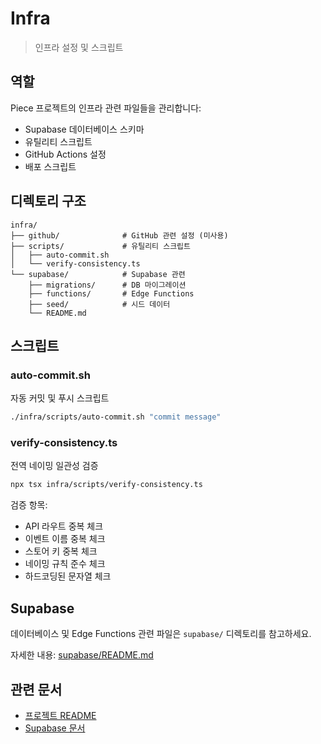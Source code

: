 # Infra

> 인프라 설정 및 스크립트

## 역할

Piece 프로젝트의 인프라 관련 파일들을 관리합니다:
- Supabase 데이터베이스 스키마
- 유틸리티 스크립트
- GitHub Actions 설정
- 배포 스크립트

## 디렉토리 구조

```
infra/
├── github/              # GitHub 관련 설정 (미사용)
├── scripts/             # 유틸리티 스크립트
│   ├── auto-commit.sh
│   └── verify-consistency.ts
└── supabase/            # Supabase 관련
    ├── migrations/      # DB 마이그레이션
    ├── functions/       # Edge Functions
    ├── seed/            # 시드 데이터
    └── README.md
```

## 스크립트

### auto-commit.sh
자동 커밋 및 푸시 스크립트

```bash
./infra/scripts/auto-commit.sh "commit message"
```

### verify-consistency.ts
전역 네이밍 일관성 검증

```bash
npx tsx infra/scripts/verify-consistency.ts
```

검증 항목:
- API 라우트 중복 체크
- 이벤트 이름 중복 체크
- 스토어 키 중복 체크
- 네이밍 규칙 준수 체크
- 하드코딩된 문자열 체크

## Supabase

데이터베이스 및 Edge Functions 관련 파일은 `supabase/` 디렉토리를 참고하세요.

자세한 내용: [supabase/README.md](./supabase/README.md)

## 관련 문서

- [프로젝트 README](../README.md)
- [Supabase 문서](./supabase/README.md)
